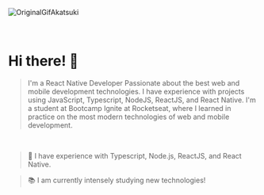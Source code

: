 ![OriginalGifAkatsuki](https://user-images.githubusercontent.com/89322549/131285267-559fa518-0e05-4f2d-9830-e6fa6c6fb4cc.gif)
<br>
<br>
<br>

# Hi there! :wave:

> I'm a React Native Developer Passionate about the best web and mobile development technologies. I have experience with projects using JavaScript, Typescript, NodeJS, ReactJS, and React Native. I'm a student at Bootcamp Ignite at Rocketseat, where I learned in practice on the most modern technologies of web and mobile development.
<br>

> :seedling: I have experience with Typescript, Node.js, ReactJS, and React Native.

> :books: I am currently intensely studying new technologies!
